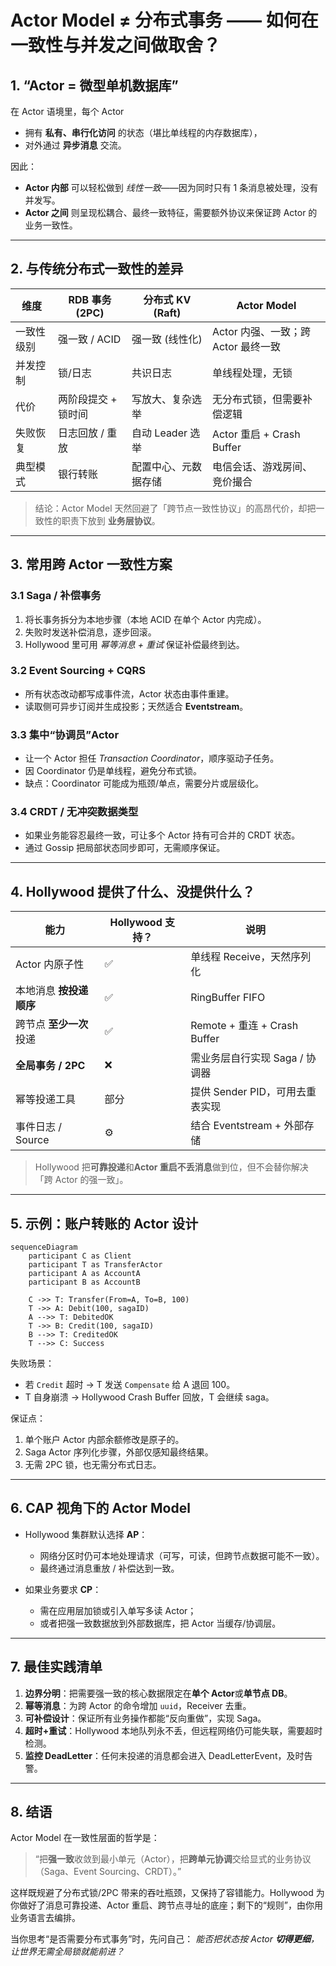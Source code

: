 ﻿
# Actor Model ≠ 分布式事务 —— 如何在一致性与并发之间做取舍？


## 1. “Actor = 微型单机数据库”

在 Actor 语境里，每个 Actor
* 拥有 **私有、串行化访问** 的状态（堪比单线程的内存数据库），
* 对外通过 **异步消息** 交流。

因此：
* **Actor 内部** 可以轻松做到 *线性一致*——因为同时只有 1 条消息被处理，没有并发写。
* **Actor 之间** 则呈现松耦合、最终一致特征，需要额外协议来保证跨 Actor 的业务一致性。

---

## 2. 与传统分布式一致性的差异

| 维度                     | RDB 事务 (2PC)          | 分布式 KV (Raft)         | Actor Model |
|--------------------------|-------------------------|--------------------------|-------------|
| 一致性级别              | 强一致 / ACID           | 强一致 (线性化)          | Actor 内强、一致；跨 Actor 最终一致 |
| 并发控制                | 锁/日志                 | 共识日志                 | 单线程处理，无锁 |
| 代价                     | 两阶段提交 + 锁时间     | 写放大、复杂选举         | 无分布式锁，但需要补偿逻辑 |
| 失败恢复                | 日志回放 / 重放         | 自动 Leader 选举         | Actor 重启 + Crash Buffer |
| 典型模式                | 银行转账                | 配置中心、元数据存储      | 电信会话、游戏房间、竞价撮合 |

> 结论：Actor Model 天然回避了「跨节点一致性协议」的高昂代价，却把一致性的职责下放到 **业务层协议**。

---

## 3. 常用跨 Actor 一致性方案

### 3.1 Saga / 补偿事务
1. 将长事务拆分为本地步骤（本地 ACID 在单个 Actor 内完成）。
2. 失败时发送补偿消息，逐步回滚。
3. Hollywood 里可用 *幂等消息 + 重试* 保证补偿最终到达。

### 3.2 Event Sourcing + CQRS
* 所有状态改动都写成事件流，Actor 状态由事件重建。
* 读取侧可异步订阅并生成投影；天然适合 **Eventstream**。

### 3.3 集中“协调员”Actor
* 让一个 Actor 担任 *Transaction Coordinator*，顺序驱动子任务。
* 因 Coordinator 仍是单线程，避免分布式锁。
* 缺点：Coordinator 可能成为瓶颈/单点，需要分片或层级化。

### 3.4 CRDT / 无冲突数据类型
* 如果业务能容忍最终一致，可让多个 Actor 持有可合并的 CRDT 状态。
* 通过 Gossip 把局部状态同步即可，无需顺序保证。

---

## 4. Hollywood 提供了什么、没提供什么？

| 能力 | Hollywood 支持？ | 说明 |
|------|------------------|------|
| Actor 内原子性         | ✅  | 单线程 Receive，天然序列化 |
| 本地消息 **按投递顺序** | ✅  | RingBuffer FIFO |
| 跨节点 **至少一次** 投递 | ✅  | Remote + 重连 + Crash Buffer |
| **全局事务 / 2PC**     | ❌  | 需业务层自行实现 Saga / 协调器 |
| 幂等投递工具           | 部分 | 提供 Sender PID，可用去重表实现 |
| 事件日志 / Source      | ⚙️  | 结合 Eventstream + 外部存储 |

> Hollywood 把**可靠投递**和**Actor 重启不丢消息**做到位，但不会替你解决「跨 Actor 的强一致」。

---

## 5. 示例：账户转账的 Actor 设计

```mermaid
sequenceDiagram
    participant C as Client
    participant T as TransferActor
    participant A as AccountA
    participant B as AccountB

    C ->> T: Transfer(From=A, To=B, 100)
    T ->> A: Debit(100, sagaID)
    A -->> T: DebitedOK
    T ->> B: Credit(100, sagaID)
    B -->> T: CreditedOK
    T -->> C: Success
```

失败场景：
* 若 `Credit` 超时 → T 发送 `Compensate` 给 A 退回 100。
* T 自身崩溃 → Hollywood Crash Buffer 回放，T 会继续 saga。

保证点：
1. 单个账户 Actor 内部余额修改是原子的。
2. Saga Actor 序列化步骤，外部仅感知最终结果。
3. 无需 2PC 锁，也无需分布式日志。

---

## 6. CAP 视角下的 Actor Model

* Hollywood 集群默认选择 **AP**：
  * 网络分区时仍可本地处理请求（可写，可读，但跨节点数据可能不一致）。
  * 最终通过消息重放 / 补偿达到一致。

* 如果业务要求 **CP**：
  * 需在应用层加锁或引入单写多读 Actor；
  * 或者把强一致数据放到外部数据库，把 Actor 当缓存/协调层。

---

## 7. 最佳实践清单

1. **边界分明**：把需要强一致的核心数据限定在**单个 Actor**或**单节点 DB**。
2. **幂等消息**：为跨 Actor 的命令增加 `uuid`，Receiver 去重。
3. **可补偿设计**：保证所有业务操作都能“反向重做”，实现 Saga。
4. **超时+重试**：Hollywood 本地队列永不丢，但远程网络仍可能失联，需要超时检测。
5. **监控 DeadLetter**：任何未投递的消息都会进入 DeadLetterEvent，及时告警。

---

## 8. 结语

Actor Model 在一致性层面的哲学是：

> “把**强一致**收敛到最小单元（Actor），把**跨单元协调**交给显式的业务协议（Saga、Event Sourcing、CRDT）。”

这样既规避了分布式锁/2PC 带来的吞吐瓶颈，又保持了容错能力。Hollywood 为你做好了消息可靠投递、Actor 重启、跨节点寻址的底座；剩下的“规则”，由你用业务语言去编排。

当你思考“是否需要分布式事务”时，先问自己：
*能否把状态按 Actor **切得更细**，让世界无需全局锁就能前进？*
